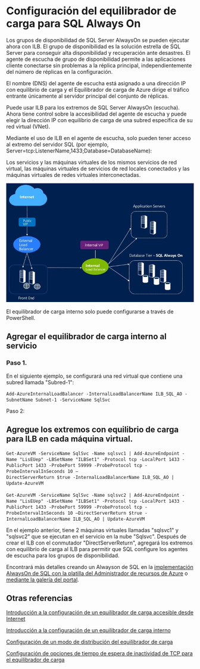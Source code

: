 <properties 
   pageTitle="Configuración del equilibrador de carga para SQL always on | Microsoft Azure"
   description="Configuración del equilibrador de carga para trabajar con SQL always on y cómo puede sacar provecho de powershell para crear el equilibrador de carga para la implementación de SQL"
   services="load-balancer"
   documentationCenter="na"
   authors="joaoma"
   manager="adinah"
   editor="tysonn" />
<tags 
   ms.service="load-balancer"
   ms.devlang="na"
   ms.topic="article"
   ms.tgt_pltfrm="na"
   ms.workload="infrastructure-services"
   ms.date="12/21/2015"
   ms.author="joaoma" />

# Configuración del equilibrador de carga para SQL Always On

Los grupos de disponibilidad de SQL Server AlwaysOn se pueden ejecutar ahora con ILB. El grupo de disponibilidad es la solución estrella de SQL Server para conseguir alta disponibilidad y recuperación ante desastres. El agente de escucha de grupo de disponibilidad permite a las aplicaciones cliente conectarse sin problemas a la réplica principal, independientemente del número de réplicas en la configuración.

El nombre (DNS) del agente de escucha está asignado a una dirección IP con equilibrio de carga y el Equilibrador de carga de Azure dirige el tráfico entrante únicamente al servidor principal del conjunto de réplicas.


Puede usar ILB para los extremos de SQL Server AlwaysOn (escucha). Ahora tiene control sobre la accesibilidad del agente de escucha y puede elegir la dirección IP con equilibrio de carga de una subred específica de su red virtual (VNet).

Mediante el uso de ILB en el agente de escucha, solo pueden tener acceso al extremo del servidor SQL (por ejemplo, Server=tcp:ListenerName,1433;Database=DatabaseName):

Los servicios y las máquinas virtuales de los mismos servicios de red virtual, las máquinas virtuales de servicios de red locales conectados y las máquinas virtuales de redes virtuales interconectadas.

![ILB\_SQLAO\_NewPic](./media/load-balancer-configure-sqlao/sqlao1.jpg)


El equilibrador de carga interno solo puede configurarse a través de PowerShell.


## Agregar el equilibrador de carga interno al servicio 

### Paso 1.

En el siguiente ejemplo, se configurará una red virtual que contiene una subred llamada "Subred-1":

	Add-AzureInternalLoadBalancer -InternalLoadBalancerName ILB_SQL_AO -SubnetName Subnet-1 -ServiceName SqlSvc

Paso 2:

## Agregue los extremos con equilibrio de carga para ILB en cada máquina virtual.

	Get-AzureVM -ServiceName SqlSvc -Name sqlsvc1 | Add-AzureEndpoint -Name "LisEUep" -LBSetName "ILBSet1" -Protocol tcp -LocalPort 1433 -PublicPort 1433 -ProbePort 59999 -ProbeProtocol tcp -ProbeIntervalInSeconds 10 –
	DirectServerReturn $true -InternalLoadBalancerName ILB_SQL_AO | Update-AzureVM

 	Get-AzureVM -ServiceName SqlSvc -Name sqlsvc2 | Add-AzureEndpoint -Name "LisEUep" -LBSetName "ILBSet1" -Protocol tcp -LocalPort 1433 -PublicPort 1433 -ProbePort 59999 -ProbeProtocol tcp -ProbeIntervalInSeconds 10 –DirectServerReturn $true -InternalLoadBalancerName ILB_SQL_AO | Update-AzureVM

En el ejemplo anterior, tiene 2 máquinas virtuales llamadas "sqlsvc1" y "sqlsvc2" que se ejecutan en el servicio en la nube "Sqlsvc". Después de crear el ILB con el conmutador "DirectServerReturn", agregará los extremos con equilibrio de carga al ILB para permitir que SQL configure los agentes de escucha para los grupos de disponibilidad.

Encontrará más detalles creando un Alwayson de SQL en la [implementación AlwaysOn de SQL con la platilla del Administrador de recursos de Azure](virtual-machines-workload-template-sql-alwayson.md) o [mediante la galería del portal](http://blogs.technet.com/b/dataplatforminsider/archive/2014/08/25/sql-server-alwayson-offering-in-microsoft-azure-portal-gallery.aspx).


## Otras referencias

[Introducción a la configuración de un equilibrador de carga accesible desde Internet](load-balancer-internet-getstarted.md)

[Introducción a la configuración de un equilibrador de carga interno](load-balancer-internal-getstarted.md)

[Configuración de un modo de distribución del equilibrador de carga](load-balancer-distribution-mode.md)

[Configuración de opciones de tiempo de espera de inactividad de TCP para el equilibrador de carga](load-balancer-tcp-idle-timeout.md)
 

<!---HONumber=AcomDC_1223_2015-->